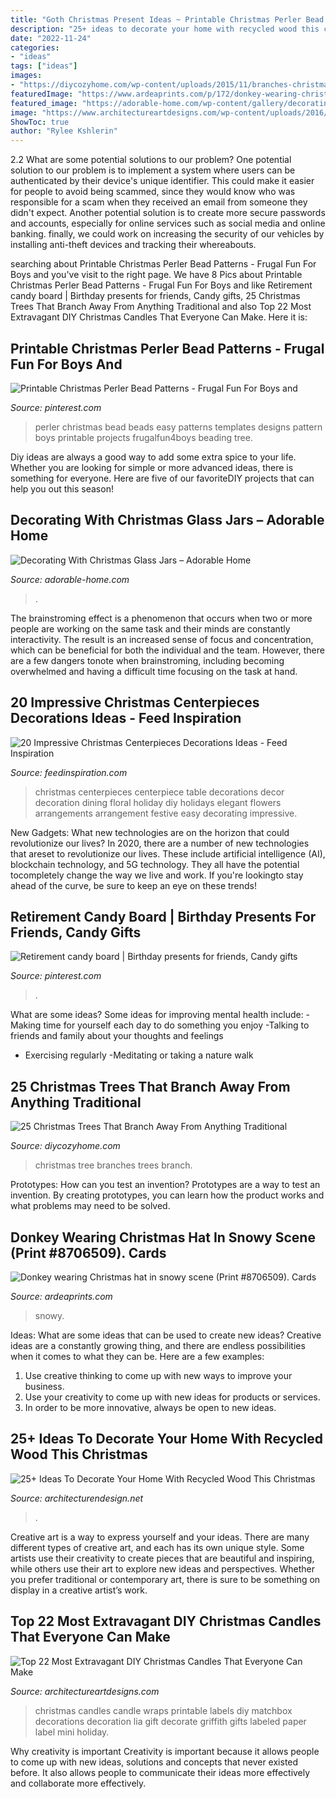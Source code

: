 ```yaml
---
title: "Goth Christmas Present Ideas ~ Printable Christmas Perler Bead Patterns"
description: "25+ ideas to decorate your home with recycled wood this christmas"
date: "2022-11-24"
categories:
- "ideas"
tags: ["ideas"]
images:
- "https://diycozyhome.com/wp-content/uploads/2015/11/branches-christmas-tree.jpg"
featuredImage: "https://www.ardeaprints.com/p/172/donkey-wearing-christmas-hat-snowy-scene-8706509.jpg"
featured_image: "https://adorable-home.com/wp-content/gallery/decorating-with-christmas-glass-jars/decorating-with-christmas-glass-jars-4.jpg"
image: "https://www.architectureartdesigns.com/wp-content/uploads/2016/12/2-21.jpg"
ShowToc: true
author: "Rylee Kshlerin"
---
```



2.2 What are some potential solutions to our problem?
One potential solution to our problem is to implement a system where users can be authenticated by their device's unique identifier. This could make it easier for people to avoid being scammed, since they would know who was responsible for a scam when they received an email from someone they didn't expect. Another potential solution is to create more secure passwords and accounts, especially for online services such as social media and online banking. finally, we could work on increasing the security of our vehicles by installing anti-theft devices and tracking their whereabouts.

	

		
searching about Printable Christmas Perler Bead Patterns - Frugal Fun For Boys and you've visit to the right page. We have 8 Pics about Printable Christmas Perler Bead Patterns - Frugal Fun For Boys and like Retirement candy board | Birthday presents for friends, Candy gifts, 25 Christmas Trees That Branch Away From Anything Traditional and also Top 22 Most Extravagant DIY Christmas Candles That Everyone Can Make. Here it is:
		
    
## Printable Christmas Perler Bead Patterns - Frugal Fun For Boys And

<img loading=lazy src="https://i.pinimg.com/736x/ba/43/73/ba4373d0a90c8391a6f86e77c79737e7.jpg" onerror="this.onerror=null;this.src='https://tse2.mm.bing.net/th?id=OIP.pQ7jqmgq91jG8OWSys_K1gHaO0&amp;pid=15.1';" alt="Printable Christmas Perler Bead Patterns - Frugal Fun For Boys and">

_Source: pinterest.com_

>perler christmas bead beads easy patterns templates designs pattern boys printable projects frugalfun4boys beading tree. 

	

Diy ideas are always a good way to add some extra spice to your life. Whether you are looking for simple or more advanced ideas, there is something for everyone. Here are five of our favoriteDIY projects that can help you out this season!

    
## Decorating With Christmas Glass Jars – Adorable Home

<img loading=lazy src="https://adorable-home.com/wp-content/gallery/decorating-with-christmas-glass-jars/decorating-with-christmas-glass-jars-4.jpg" onerror="this.onerror=null;this.src='https://tse1.mm.bing.net/th?id=OIP.e4FVLqy_AqTY2HQFLEYGDAHaKl&amp;pid=15.1';" alt="Decorating With Christmas Glass Jars – Adorable Home">

_Source: adorable-home.com_

>. 

	

The brainstroming effect is a phenomenon that occurs when two or more people are working on the same task and their minds are constantly interactivity. The result is an increased sense of focus and concentration, which can be beneficial for both the individual and the team. However, there are a few dangers tonote when brainstroming, including becoming overwhelmed and having a difficult time focusing on the task at hand.

    
## 20 Impressive Christmas Centerpieces Decorations Ideas - Feed Inspiration

<img loading=lazy src="http://feedinspiration.com/wp-content/uploads/2016/09/Easy-Centerpieces-Ideas-For-Christmas.jpg" onerror="this.onerror=null;this.src='https://tse1.mm.bing.net/th?id=OIP.hPKa4779SjPIpscvMSdX6QHaLH&amp;pid=15.1';" alt="20 Impressive Christmas Centerpieces Decorations Ideas - Feed Inspiration">

_Source: feedinspiration.com_

>christmas centerpieces centerpiece table decorations decor decoration dining floral holiday diy holidays elegant flowers arrangements arrangement festive easy decorating impressive. 

	

New Gadgets: What new technologies are on the horizon that could revolutionize our lives?
In 2020, there are a number of new technologies that areset to revolutionize our lives. These include artificial intelligence (AI), blockchain technology, and 5G technology. They all have the potential tocompletely change the way we live and work. If you're lookingto stay ahead of the curve, be sure to keep an eye on these trends!

    
## Retirement Candy Board | Birthday Presents For Friends, Candy Gifts

<img loading=lazy src="https://i.pinimg.com/736x/12/2e/13/122e1327e09481a5ba920b88c917c1e4.jpg" onerror="this.onerror=null;this.src='https://tse3.mm.bing.net/th?id=OIP.Ih9qjVbHskCMpQz0wsMFQAHaJ3&amp;pid=15.1';" alt="Retirement candy board | Birthday presents for friends, Candy gifts">

_Source: pinterest.com_

>. 

	

What are some ideas?
Some ideas for improving mental health include: 
-Making time for yourself each day to do something you enjoy 
-Talking to friends and family about your thoughts and feelings 
- Exercising regularly 
-Meditating or taking a nature walk

    
## 25 Christmas Trees That Branch Away From Anything Traditional

<img loading=lazy src="https://diycozyhome.com/wp-content/uploads/2015/11/branches-christmas-tree.jpg" onerror="this.onerror=null;this.src='https://tse1.mm.bing.net/th?id=OIP.QhBxQuuUqmE46CMtiHdvwQHaLp&amp;pid=15.1';" alt="25 Christmas Trees That Branch Away From Anything Traditional">

_Source: diycozyhome.com_

>christmas tree branches trees branch. 

	

Prototypes: How can you test an invention?
Prototypes are a way to test an invention. By creating prototypes, you can learn how the product works and what problems may need to be solved.

    
## Donkey Wearing Christmas Hat In Snowy Scene (Print #8706509). Cards

<img loading=lazy src="https://www.ardeaprints.com/p/172/donkey-wearing-christmas-hat-snowy-scene-8706509.jpg" onerror="this.onerror=null;this.src='https://tse3.mm.bing.net/th?id=OIP.xEZRquXF5X5dx8EdMTwm6gAAAA&amp;pid=15.1';" alt="Donkey wearing Christmas hat in snowy scene (Print #8706509). Cards">

_Source: ardeaprints.com_

>snowy. 

	

Ideas: What are some ideas that can be used to create new ideas?
Creative ideas are a constantly growing thing, and there are endless possibilities when it comes to what they can be. Here are a few examples:
1. Use creative thinking to come up with new ways to improve your business.
2. Use your creativity to come up with new ideas for products or services.
3. In order to be more innovative, always be open to new ideas.

    
## 25+ Ideas To Decorate Your Home With Recycled Wood This Christmas

<img loading=lazy src="https://cdn.architecturendesign.net/wp-content/uploads/2015/12/AD-Ideas-To-Decorate-Your-Home-With-Recycled-Wood-This-20.jpg" onerror="this.onerror=null;this.src='https://tse3.mm.bing.net/th?id=OIP.3hrp131gZ6c-KCDqkj-N7wHaQi&amp;pid=15.1';" alt="25+ Ideas To Decorate Your Home With Recycled Wood This Christmas">

_Source: architecturendesign.net_

>. 

	

Creative art is a way to express yourself and your ideas. There are many different types of creative art, and each has its own unique style. Some artists use their creativity to create pieces that are beautiful and inspiring, while others use their art to explore new ideas and perspectives. Whether you prefer traditional or contemporary art, there is sure to be something on display in a creative artist’s work.

    
## Top 22 Most Extravagant DIY Christmas Candles That Everyone Can Make

<img loading=lazy src="https://www.architectureartdesigns.com/wp-content/uploads/2016/12/2-21.jpg" onerror="this.onerror=null;this.src='https://tse3.mm.bing.net/th?id=OIP.iBfsFvtP1P2HTzh5OcAMvQHaKD&amp;pid=15.1';" alt="Top 22 Most Extravagant DIY Christmas Candles That Everyone Can Make">

_Source: architectureartdesigns.com_

>christmas candles candle wraps printable labels diy matchbox decorations decoration lia gift decorate griffith gifts labeled paper label mini holiday. 

	

Why creativity is important
Creativity is important because it allows people to come up with new ideas, solutions and concepts that never existed before. It also allows people to communicate their ideas more effectively and collaborate more effectively.

